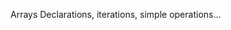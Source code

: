 Arrays Declarations, iterations, simple operations…
<!-- Assignment 1 -->
<!-- Write a program which iterates an integer array and returns the maximum element in that array.
Fill in the values in the array at declaration (e.g., int[] arr = {1, 2, 3})
In addition, print each number of the array followed by the maximum element in the form shown
in the example below.
Example Output:
The numbers are:
7, 15, 3, 6, 99, 64
The maximum is: 99 -->

<!-- Assignment 2 -->
<!-- Write a program that takes an integer num and creates an array of size num in which each
element is equal to the factorial of its position.
For example, for num=6 the program creates the array:
{1, 1, 2, 6, 24, 120}.
To create an array of size num, use the following line: int[] factorials = new int [num];
Example Output (for num=5)
The factorials are:
0! = 1
1! = 1
2! = 2
3! = 6
4! = 24
5! = 120 -->


<!-- Assignment 3 -->
<!-- Write a program that receives two arguments: an integer ‘num’ and an array.
The program prints all the number pairs whose sum equals to ‘num’.
For example:
• if num=5 and array={1,2,3,4,5,6} then the program will print: (1, 4) (2, 3).
• if num=4 and array={1,2,3,4,5,6} then the program will print: (1, 3) (2, 2).
• if num=1 and array={1,2,3,4,5,6} then the program will print “no pairs”.
Clarification: the user should declare the variable num and array to values of his/her choice in
the main. That is, the variables should not be passed as command line arguments.
Note: If no such pairs exist, print “no pairs” -->


<!-- Assignment 4 -->
<!-- Write a program that receives as input an integer n and creates an array of size n which
consists of the first n Fibonacci numbers.
For example, for n=6 the program creates the array {1, 1, 2, 3, 5, 8} and then prints each
element in the array on a separate line.
Note: You may assume n >= 2.
Example output (for n=6):
1
1
2
3
5
8 -->

<!-- Assignment 5 -->
<!-- Write a program which takes as input a 1-dimensional array and prints the multiplication table of
that array.
Hint: use '\t' to print a tab
Note: The array sizes may vary. Your function should support arrays of different sizes.
For example, if arr = {2, 5, 7, 8} the program should output the following:
1
1
2
3
5
8
| 2 5 7 8
2| 4 10 14 16
5| 10 25 35 40
7| 14 35 49 56
8| 16 40 56 64 -->